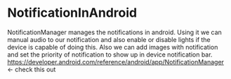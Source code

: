 # NotificationInAndroid
NotificationManager manages the notifications in android.
Using it we can manual audio to our notification and also enable or disable lights if the device is capable of doing this.
Also we can add images with notification and set the priority of notification to show up in device notification bar.
https://developer.android.com/reference/android/app/NotificationManager <- check this out
